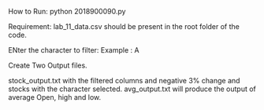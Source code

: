 How to Run:
python 2018900090.py

Requirement:
lab_11_data.csv should be present in the root folder of the code.

ENter the character to filter:
Example : A

Create Two Output files.

stock_output.txt with the filtered columns and negative 3% change and stocks with the character selected.
avg_output.txt will produce the output of average Open, high and low.